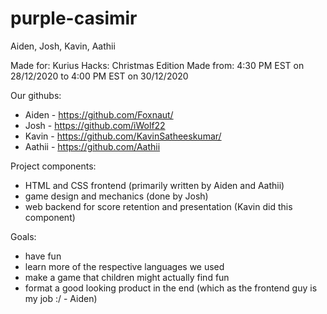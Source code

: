 # purple-casimir
Aiden, Josh, Kavin, Aathii

Made for: Kurius Hacks: Christmas Edition
Made from: 4:30 PM EST on 28/12/2020 to 4:00 PM EST on 30/12/2020

Our githubs:
- Aiden - https://github.com/Foxnaut/  
- Josh - https://github.com/iWolf22
- Kavin - https://github.com/KavinSatheeskumar/ 
- Aathii - https://github.com/Aathii 

Project components:
- HTML and CSS frontend (primarily written by Aiden and Aathii)
- game design and mechanics (done by Josh)
- web backend for score retention and presentation (Kavin did this component)

Goals:
- have fun
- learn more of the respective languages we used 
- make a game that children might actually find fun
- format a good looking product in the end (which as the frontend guy is my job :/ - Aiden)
